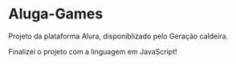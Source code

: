 # Aluga-Games
  
  Projeto da plataforma Alura, disponiblizado pelo Geração caldeira.     
  
  Finalizei o projeto com a linguagem em JavaScript!

